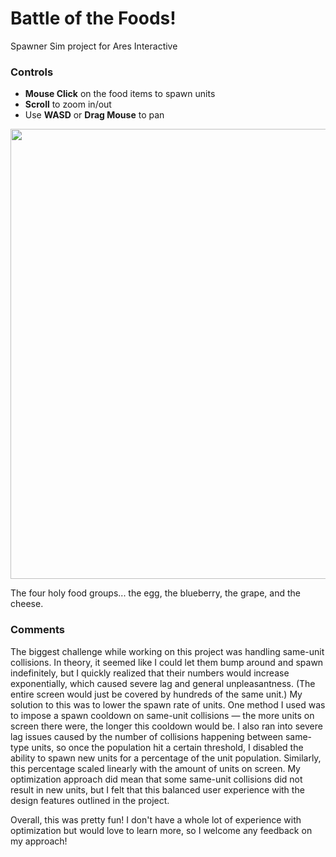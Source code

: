 # Battle of the Foods!
 Spawner Sim project for Ares Interactive  
 
### Controls
* **Mouse Click** on the food items to spawn units
* **Scroll** to zoom in/out
* Use **WASD** or **Drag Mouse** to pan
<p align="center">
 <img src="https://github.com/emmalei-sc/Ares-Spawner-Sim/assets/78105383/c6bee147-94df-4cc2-8140-05f508233772" width="720"/>  
 
 The four holy food groups... the egg, the blueberry, the grape, and the cheese.
</p>

### Comments
 The biggest challenge while working on this project was handling same-unit collisions. In theory, it seemed like I could let them bump around and spawn indefinitely, but I quickly realized that their numbers would increase exponentially, which caused severe lag and general unpleasantness. (The entire screen would just be covered by hundreds of the same unit.) 
My solution to this was to lower the spawn rate of units. One method I used was to impose a spawn cooldown on same-unit collisions — the more units on screen there were, the longer this cooldown would be. I also ran into severe lag issues caused by the number of collisions happening between same-type units, so once the population hit a certain threshold, I disabled the ability to spawn new units for a percentage of the unit population. Similarly, this percentage scaled linearly with the amount of units on screen. My optimization approach did mean that some same-unit collisions did not result in new units, but I felt that this balanced user experience with the design features outlined in the project. 

 Overall, this was pretty fun! I don't have a whole lot of experience with optimization but would love to learn more, so I welcome any feedback on my approach!

